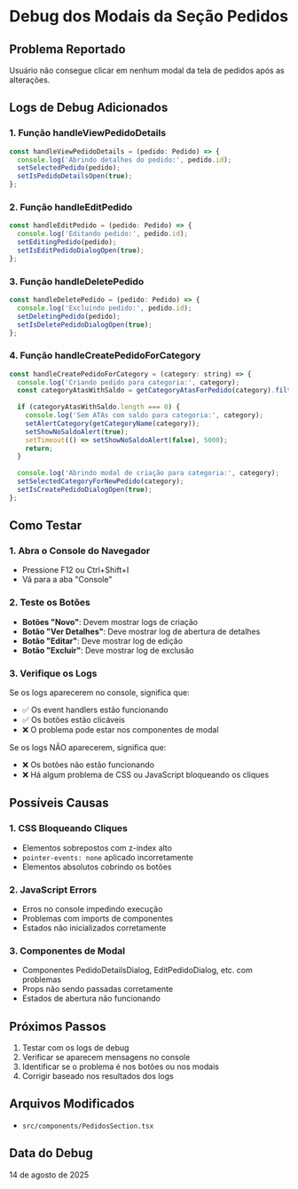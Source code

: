 # Debug dos Modais da Seção Pedidos

## Problema Reportado
Usuário não consegue clicar em nenhum modal da tela de pedidos após as alterações.

## Logs de Debug Adicionados

### 1. Função handleViewPedidoDetails
```javascript
const handleViewPedidoDetails = (pedido: Pedido) => {
  console.log('Abrindo detalhes do pedido:', pedido.id);
  setSelectedPedido(pedido);
  setIsPedidoDetailsOpen(true);
};
```

### 2. Função handleEditPedido
```javascript
const handleEditPedido = (pedido: Pedido) => {
  console.log('Editando pedido:', pedido.id);
  setEditingPedido(pedido);
  setIsEditPedidoDialogOpen(true);
};
```

### 3. Função handleDeletePedido
```javascript
const handleDeletePedido = (pedido: Pedido) => {
  console.log('Excluindo pedido:', pedido.id);
  setDeletingPedido(pedido);
  setIsDeletePedidoDialogOpen(true);
};
```

### 4. Função handleCreatePedidoForCategory
```javascript
const handleCreatePedidoForCategory = (category: string) => {
  console.log('Criando pedido para categoria:', category);
  const categoryAtasWithSaldo = getCategoryAtasForPedido(category).filter(ata => ata.saldo_disponivel > 0);
  
  if (categoryAtasWithSaldo.length === 0) {
    console.log('Sem ATAs com saldo para categoria:', category);
    setAlertCategory(getCategoryName(category));
    setShowNoSaldoAlert(true);
    setTimeout(() => setShowNoSaldoAlert(false), 5000);
    return;
  }
  
  console.log('Abrindo modal de criação para categoria:', category);
  setSelectedCategoryForNewPedido(category);
  setIsCreatePedidoDialogOpen(true);
};
```

## Como Testar

### 1. Abra o Console do Navegador
- Pressione F12 ou Ctrl+Shift+I
- Vá para a aba "Console"

### 2. Teste os Botões
- **Botões "Novo"**: Devem mostrar logs de criação
- **Botão "Ver Detalhes"**: Deve mostrar log de abertura de detalhes
- **Botão "Editar"**: Deve mostrar log de edição
- **Botão "Excluir"**: Deve mostrar log de exclusão

### 3. Verifique os Logs
Se os logs aparecerem no console, significa que:
- ✅ Os event handlers estão funcionando
- ✅ Os botões estão clicáveis
- ❌ O problema pode estar nos componentes de modal

Se os logs NÃO aparecerem, significa que:
- ❌ Os botões não estão funcionando
- ❌ Há algum problema de CSS ou JavaScript bloqueando os cliques

## Possíveis Causas

### 1. CSS Bloqueando Cliques
- Elementos sobrepostos com z-index alto
- `pointer-events: none` aplicado incorretamente
- Elementos absolutos cobrindo os botões

### 2. JavaScript Errors
- Erros no console impedindo execução
- Problemas com imports de componentes
- Estados não inicializados corretamente

### 3. Componentes de Modal
- Componentes PedidoDetailsDialog, EditPedidoDialog, etc. com problemas
- Props não sendo passadas corretamente
- Estados de abertura não funcionando

## Próximos Passos
1. Testar com os logs de debug
2. Verificar se aparecem mensagens no console
3. Identificar se o problema é nos botões ou nos modais
4. Corrigir baseado nos resultados dos logs

## Arquivos Modificados
- `src/components/PedidosSection.tsx`

## Data do Debug
14 de agosto de 2025